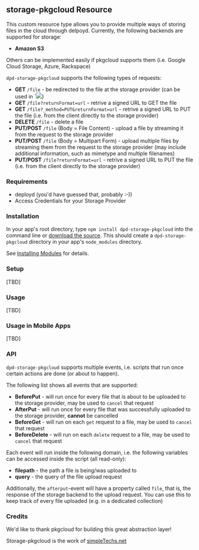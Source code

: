## storage-pkgcloud Resource

This custom resource type allows you to provide multiple ways of storing files in the cloud through delpoyd.
Currently, the following backends are supported for storage:

* **Amazon S3**

Others can be implemented easily if pkgcloud supports them (i.e. Google Cloud Storage, Azure, Rackspace)

`dpd-storage-pkgcloud` supports the following types of requests:

* **GET** `/file` - be redirected to the file at the storage provider (can be used in `<img src="/files/image.jpg">)
* **GET** `/file?returnFormat=url` - retrive a signed URL to GET the file
* **GET** `/file?_method=PUT&returnFormat=url` - retrive a signed URL to PUT the file (i.e. from the client directly to the storage provider)
* **DELETE** `/file` - delete a file
* **PUT/POST** `/file` (Body = File Content) - upload a file by streaming it from the request to the storage provider
* **PUT/POST** `/file` (Body = Multipart Form) - upload multiple files by streaming them from the request to the storage provider (may include additional information, such as mimetype and multiple filenames)
* **PUT/POST** `/file?returnFormat=url` - retrive a signed URL to PUT the file (i.e. from the client directly to the storage provider)

### Requirements

* deployd (you'd have guessed that, probably :-))
* Access Credentials for your Storage Provider

### Installation

In your app's root directory, type `npm install dpd-storage-pkgcloud` into the command line or [download the source](https://bitbucket.org/simpletechs/dpd-storage-pkgcloud). This should create a `dpd-storage-pkgcloud` directory in your app's `node_modules` directory.

See [Installing Modules](http://docs.deployd.com/docs/using-modules/installing-modules.md) for details.

### Setup

[TBD]

### Usage

[TBD]

### Usage in Mobile Apps

[TBD]

### API
`dpd-storage-pkgcloud` supports multiple events, i.e. scripts that run once certain actions are done (or about to happen). 

The following list shows all events that are supported:

* **BeforePut** - will run once for every file that is about to be uploaded to the storage provider, may be used to `cancel` that request
* **AfterPut** - will run once for every file that was successfully uploaded to the storage provider, **cannot** be cancelled
* **BeforeGet** - will run on each `get` request to a file, may be used to `cancel` that request
* **BeforeDelete** - will run on each `delete` request to a file, may be used to `cancel` that request

Each event will run inside the following domain, i.e. the following variables can be accessed inside the script (all read-only):

* **filepath** - the path a file is being/was uploaded to
* **query** - the query of the file upload request

Additionally, the `afterput`-event will have a property called `file`, that is, the response of the storage backend to the upload request.
You can use this to keep track of every file uploaded (e.g. in a dedicated collection)

### Credits

We'd like to thank pkgcloud for building this great abstraction layer!

Storage-pkgcloud is the work of [simpleTechs.net](https://www.simpletechs.net)